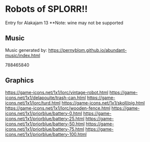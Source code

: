 # Robots of SPLORR!!
Entry for Alakajam 13
**Note: wine may not be supported

## Music

Music generated by: https://pernyblom.github.io/abundant-music/index.html

788465840


## Graphics

https://game-icons.net/1x1/lorc/vintage-robot.html
https://game-icons.net/1x1/delapouite/trash-can.html
https://game-icons.net/1x1/lorc/turd.html
https://game-icons.net/1x1/skoll/pig.html
https://game-icons.net/1x1/lorc/wooden-fence.html
https://game-icons.net/1x1/priorblue/battery-0.html
https://game-icons.net/1x1/priorblue/battery-25.html
https://game-icons.net/1x1/priorblue/battery-50.html
https://game-icons.net/1x1/priorblue/battery-75.html
https://game-icons.net/1x1/priorblue/battery-100.html